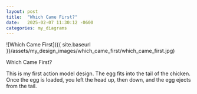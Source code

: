 ```yaml
---
layout: post
title:  "Which Came First?"
date:   2025-02-07 11:30:12 -0600
categories: my_diagrams
---
```


![Which Came First]({{ site.baseurl }}/assets/my_design_images/which_came_first/which_came_first.jpg)

Which Came First?

This is my first action model design.  The egg fits into the tail of the chicken. Once the egg is loaded, you left the head up, then down, and the egg ejects from the tail.  


[jekyll-docs]: https://jekyllrb.com/docs/home
[jekyll-gh]:   https://github.com/jekyll/jekyll
[jekyll-talk]: https://talk.jekyllrb.com/
